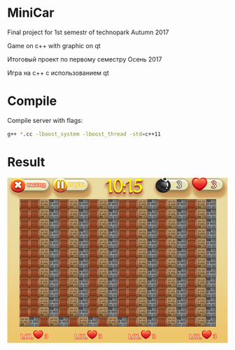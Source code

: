 # MiniCar

Final project for 1st semestr of technopark
Autumn 2017

Game on c++ with graphic on qt

Итоговый проект по первому семестру
Осень 2017

Игра на с++ с использованием qt


# Compile

Compile server with flags:

```bash
g++ *.cc -lboost_system -lboost_thread -std=c++11
```

# Result

![alt text](https://github.com/Thewhiterabbit123/Bomber/blob/master/Design/interface.jpg) 
